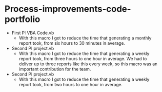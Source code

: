 # Process-improvements-code-portfolio

- First PI VBA Code.vb
  - With this macro I got to reduce the time that generating a monthly report took, from six hours to 30 minutes in average.
- Second PI project.vb
  - With this macro I got to reduce the time that generating a weekly report took, from three hours to one hour in average. We had to deliver up to three reports like this every week, so this macro was an important contribution for the team.
- Second PI project.vb
  - With this macro I got to reduce the time that generating a weekly report took, from two hours to one hour in average.
